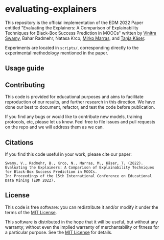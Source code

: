 # evaluating-explainers

This repository is the official implementation of the EDM 2022 Paper entitled "Evaluating the Explainers: A Comparison of Explainability Techniques for Black-Box Success Prediction in MOOCs" written by [Vinitra Swamy](http://github.com/vinitra), Bahar Radmehr, Natasa Krco, [Mirko Marras](https://www.mirkomarras.com/), and [Tanja Käser](https://people.epfl.ch/tanja.kaeser/?lang=en).

Experiments are located in `scripts/`, corresponding directly to the experimental methodology mentioned in the paper.

## Usage guide

## Contributing 

This code is provided for educational purposes and aims to facilitate reproduction of our results, and further research 
in this direction. We have done our best to document, refactor, and test the code before publication.

If you find any bugs or would like to contribute new models, training protocols, etc, please let us know. Feel free to file issues and pull requests on the repo and we will address them as we can.

## Citations
If you find this code useful in your work, please cite our paper:

```
Swamy, V., Radmehr, B., Krco, N., Marras, M., Käser, T. (2022). 
Evaluating the Explainers: A Comparison of Explainability Techniques for Black-Box Success Prediction in MOOCs. 
In: Proceedings of the 15th International Conference on Educational Data Mining (EDM 2022).
```

## License
This code is free software: you can redistribute it and/or modify it under the terms of the [MIT License](LICENSE).

This software is distributed in the hope that it will be useful, but without any warranty; without even the implied warranty of merchantability or fitness for a particular purpose. See the [MIT License](LICENSE) for details.
